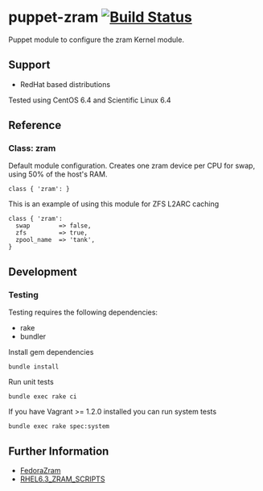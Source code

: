 # puppet-zram [![Build Status](https://travis-ci.org/treydock/puppet-zram.png)](https://travis-ci.org/treydock/puppet-zram)

Puppet module to configure the zram Kernel module.

## Support

* RedHat based distributions

Tested using CentOS 6.4 and Scientific Linux 6.4

## Reference

### Class: zram

Default module configuration.  Creates one zram device per CPU for swap, using 50% of the host's RAM.

    class { 'zram': }

This is an example of using this module for ZFS L2ARC caching

    class { 'zram':
      swap        => false,
      zfs         => true,
      zpool_name  => 'tank',
    }

## Development

### Testing

Testing requires the following dependencies:

* rake
* bundler

Install gem dependencies

    bundle install

Run unit tests

    bundle exec rake ci

If you have Vagrant >= 1.2.0 installed you can run system tests

    bundle exec rake spec:system

## Further Information

* [FedoraZram](https://github.com/mystilleef/FedoraZram)
* [RHEL6.3_ZRAM_SCRIPTS](https://github.com/michaelschapira/RHEL6.3_ZRAM_Scripts)
